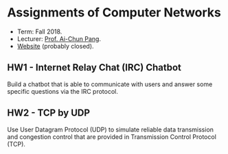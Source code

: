 # Assignments of Computer Networks
- Term: Fall 2018.
- Lecturer: [Prof. Ai-Chun Pang](https://www.csie.ntu.edu.tw/~acpang/).
- [Website](http://voip.csie.org/CN2018) (probably closed).

## HW1 - Internet Relay Chat (IRC) Chatbot
Build a chatbot that is able to communicate with users and answer some specific
questions via the IRC protocol.

## HW2 - TCP by UDP
Use User Datagram Protocol (UDP) to simulate reliable data transmission and
congestion control that are provided in Transmission Control Protocol (TCP).
